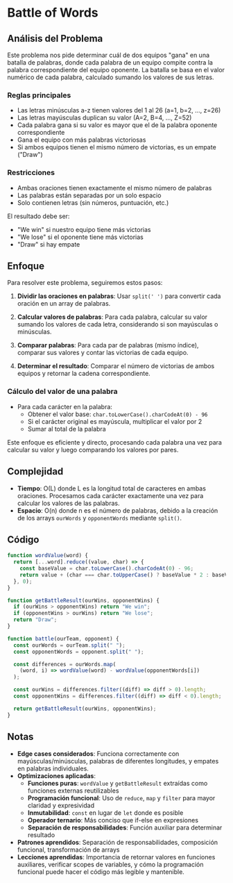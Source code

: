 # Battle of Words

## Análisis del Problema

Este problema nos pide determinar cuál de dos equipos "gana" en una batalla de palabras, donde cada palabra de un equipo compite contra la palabra correspondiente del equipo oponente. La batalla se basa en el valor numérico de cada palabra, calculado sumando los valores de sus letras.

### Reglas principales

- Las letras minúsculas a-z tienen valores del 1 al 26 (a=1, b=2, ..., z=26)
- Las letras mayúsculas duplican su valor (A=2, B=4, ..., Z=52)
- Cada palabra gana si su valor es mayor que el de la palabra oponente correspondiente
- Gana el equipo con más palabras victoriosas
- Si ambos equipos tienen el mismo número de victorias, es un empate ("Draw")

### Restricciones

- Ambas oraciones tienen exactamente el mismo número de palabras
- Las palabras están separadas por un solo espacio
- Solo contienen letras (sin números, puntuación, etc.)

El resultado debe ser:

- "We win" si nuestro equipo tiene más victorias
- "We lose" si el oponente tiene más victorias
- "Draw" si hay empate

## Enfoque

Para resolver este problema, seguiremos estos pasos:

1. **Dividir las oraciones en palabras**: Usar `split(' ')` para convertir cada oración en un array de palabras.

2. **Calcular valores de palabras**: Para cada palabra, calcular su valor sumando los valores de cada letra, considerando si son mayúsculas o minúsculas.

3. **Comparar palabras**: Para cada par de palabras (mismo índice), comparar sus valores y contar las victorias de cada equipo.

4. **Determinar el resultado**: Comparar el número de victorias de ambos equipos y retornar la cadena correspondiente.

### Cálculo del valor de una palabra

- Para cada carácter en la palabra:
  - Obtener el valor base: `char.toLowerCase().charCodeAt(0) - 96`
  - Si el carácter original es mayúscula, multiplicar el valor por 2
  - Sumar al total de la palabra

Este enfoque es eficiente y directo, procesando cada palabra una vez para calcular su valor y luego comparando los valores por pares.

## Complejidad

- **Tiempo**: O(L) donde L es la longitud total de caracteres en ambas oraciones. Procesamos cada carácter exactamente una vez para calcular los valores de las palabras.
- **Espacio**: O(n) donde n es el número de palabras, debido a la creación de los arrays `ourWords` y `opponentWords` mediante `split()`.

## Código

```javascript
function wordValue(word) {
  return [...word].reduce((value, char) => {
    const baseValue = char.toLowerCase().charCodeAt(0) - 96;
    return value + (char === char.toUpperCase() ? baseValue * 2 : baseValue);
  }, 0);
}

function getBattleResult(ourWins, opponentWins) {
  if (ourWins > opponentWins) return "We win";
  if (opponentWins > ourWins) return "We lose";
  return "Draw";
}

function battle(ourTeam, opponent) {
  const ourWords = ourTeam.split(" ");
  const opponentWords = opponent.split(" ");

  const differences = ourWords.map(
    (word, i) => wordValue(word) - wordValue(opponentWords[i])
  );

  const ourWins = differences.filter((diff) => diff > 0).length;
  const opponentWins = differences.filter((diff) => diff < 0).length;

  return getBattleResult(ourWins, opponentWins);
}
```

## Notas

- **Edge cases considerados**: Funciona correctamente con mayúsculas/minúsculas, palabras de diferentes longitudes, y empates en palabras individuales.
- **Optimizaciones aplicadas**:
  - **Funciones puras**: `wordValue` y `getBattleResult` extraídas como funciones externas reutilizables
  - **Programación funcional**: Uso de `reduce`, `map` y `filter` para mayor claridad y expresividad
  - **Inmutabilidad**: `const` en lugar de `let` donde es posible
  - **Operador ternario**: Más conciso que if-else en expresiones
  - **Separación de responsabilidades**: Función auxiliar para determinar resultado
- **Patrones aprendidos**: Separación de responsabilidades, composición funcional, transformación de arrays
- **Lecciones aprendidas**: Importancia de retornar valores en funciones auxiliares, verificar scopes de variables, y cómo la programación funcional puede hacer el código más legible y mantenible.
